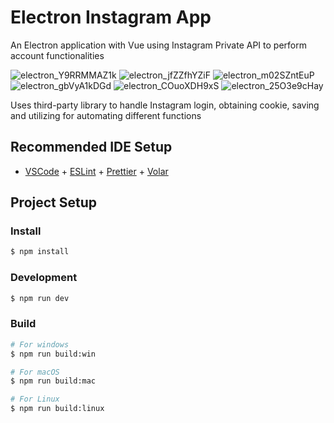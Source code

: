 # Electron Instagram App

An Electron application with Vue using Instagram Private API to perform account functionalities

![electron_Y9RRMMAZ1k](https://github.com/amafjarkasi/electron-instagram-private/assets/65797881/234f6f5d-3778-4819-97cb-b838f5de6983)
![electron_jfZZfhYZiF](https://github.com/amafjarkasi/electron-instagram-private/assets/65797881/d4f4172e-1cc8-49bb-910c-1d6babf3f97b)
![electron_m02SZntEuP](https://github.com/amafjarkasi/electron-instagram-private/assets/65797881/bd84e172-651b-48b9-afd6-ba37d712a6d0)
![electron_gbVyA1kDGd](https://github.com/amafjarkasi/electron-instagram-private/assets/65797881/2d247b45-e32f-46ad-903b-aa32c1879f42)
![electron_COuoXDH9xS](https://github.com/amafjarkasi/electron-instagram-private/assets/65797881/ea5cfedf-b3af-4fb3-8662-05ddb815d9a5)
![electron_25O3e9cHay](https://github.com/amafjarkasi/electron-instagram-private/assets/65797881/6a1f0f0c-2789-4fcb-be0f-19b271b6f036)


Uses third-party library to handle Instagram login, obtaining cookie, saving and utilizing for automating different functions

## Recommended IDE Setup

- [VSCode](https://code.visualstudio.com/) + [ESLint](https://marketplace.visualstudio.com/items?itemName=dbaeumer.vscode-eslint) + [Prettier](https://marketplace.visualstudio.com/items?itemName=esbenp.prettier-vscode) + [Volar](https://marketplace.visualstudio.com/items?itemName=Vue.volar)

## Project Setup

### Install

```bash
$ npm install
```

### Development

```bash
$ npm run dev
```

### Build

```bash
# For windows
$ npm run build:win

# For macOS
$ npm run build:mac

# For Linux
$ npm run build:linux
```
